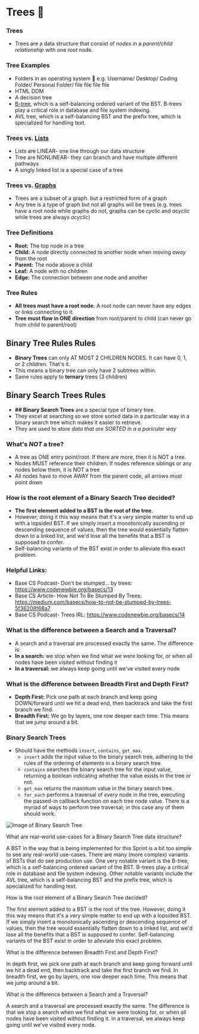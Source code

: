 # Trees 🌲

### Trees
- Trees are a data structure that consist of _nodes_ in a _parent/child relationship_ with one _root_ node. 

### Tree Examples 
- Folders in an operating system 📁 e.g. 
    Username/
        Desktop/
            Coding Folder/     Personal Folder/
                file file           file file 
- HTML DOM
- A decision tree
-  [B-tree](https://en.wikipedia.org/wiki/B-tree), which is a self-balancing ordered variant of the BST. B-trees play a critical role in database and file system indexing.
- AVL tree, which is a self-balancing BST and the prefix tree, which is specialized for handling text.

### Trees vs. [Lists](../doubly-linked-list/README.md) 
- Lists are LINEAR- one line through our data structure
- Tree are NONLINEAR- they can branch and have multiple different pathways
- A singly linked list is a special case of a tree

### Trees vs. [Graphs](../graphs/README.md) 
- Trees are a subset of a graph. but a restricted form of a graph
- Any tree is a type of graph but not all graphs will be trees (e.g. trees have a root node while graphs do not, graphs can be _cyclic_ and _acyclic_ while trees are always _acyclic_)

### Tree Definitions
- **Root:** The top node in a tree
- **Child:** A node directly connected to another node when moving _away_ from the root
- **Parent:** The node above a child
- **Leaf:** A node with no children
- **Edge:** The connection between one node and another

### Tree Rules
- **All trees must have a root node.** A root node can never have any edges or links connecting to it.
- **Tree must flow in ONE direction** from root/parent to child (can never go from child to parent/root)

## Binary Tree Rules Rules
- **Binary Trees** can only AT MOST 2 CHILDREN NODES. It can have 0, 1, or 2 children. That's it. 
- This means a binary tree can only have 2 subtrees within.
- Same rules apply to **ternary** trees (3 children)


## Binary Search Trees Rules
- **## Binary Search Trees** are a special type of binary tree. 
- They excel at searching so we store sorted data in a particular way in a binary search tree which makes it easier to retrieve. 
- They are used to _store data that are SORTED in a a paricular way_



### What's _NOT_ a tree?
- A tree as ONE entry point/root. If there are more, then it is NOT a tree. 
- Nodes MUST reference their children. If nodes reference siblings or any nodes below them, it is NOT a tree
- All nodes have to move AWAY from the parent code, all arrows must point down


### How is the root element of a Binary Search Tree decided?
- **The first element added to a BST is the root of the tree.**
- However, doing it this way means that it's a very simple matter to end up with a lopsided BST. If we simply insert a monotonically ascending or descending sequence of values, then the tree would essentially flatten down to a linked list, and we'd lose all the benefits that a BST is supposed to confer. 
- Self-balancing variants of the BST exist in order to alleviate this exact problem.       

### Helpful Links:
- Base CS Podcast- Don't be stumped... by trees: https://www.codenewbie.org/basecs/13
- Base CS Article- How Not To Be Stumped By Trees: https://medium.com/basecs/how-to-not-be-stumped-by-trees-5f36208f68a7
- Base CS Podcast- Trees IRL: https://www.codenewbie.org/basecs/14


### What is the difference between a Search and a Traversal?
- A search and a traversal are processed exactly the same.  The difference is:
- **In a search:** we stop when we find what we were looking for, or when all nodes have been visited without finding it 
- **In a traversal:** we always keep going until we've visited every node 

### What is the difference between Breadth First and Depth First?
- **Depth First:** Pick one path at each branch and keep going DOWN/forward until we hit a dead end, then  backtrack and take the first branch we find. 
- **Breadth First:** We go by layers, one row deeper each time.  This means that we jump around a bit.





### Binary Search Trees
* Should have the methods `insert`, `contains`, `get_max`.
  * `insert` adds the input value to the binary search tree, adhering to the rules of the ordering of elements in a binary search tree.
  * `contains` searches the binary search tree for the input value, returning a boolean indicating whether the value exists in the tree or not.
  * `get_max` returns the maximum value in the binary search tree.
  * `for_each` performs a traversal of _every_ node in the tree, executing the passed-in callback function on each tree node value. There is a myriad of ways to perform tree traversal; in this case any of them should work. 

![Image of Binary Search Tree](https://upload.wikimedia.org/wikipedia/commons/thumb/d/da/Binary_search_tree.svg/300px-Binary_search_tree.svg.png)


What are real-world use-cases for a Binary Search Tree data structure?

A BST in the way that is being implemented for this Sprint is a bit too simple to see any real-world use-cases. There are many (more complex) variants of BSTs that do see production use. One very notable variant is the B-tree, which is a self-balancing ordered variant of the BST. B-trees play a critical role in database and file system indexing. Other notable variants include the AVL tree, which is a self-balancing BST and the prefix tree, which is specialized for handling text.

How is the root element of a Binary Search Tree decided?

The first element added to a BST is the root of the tree. However, doing it this way means that it's a very simple matter to end up with a lopsided BST. If we simply insert a monotonically ascending or descending sequence of values, then the tree would essentially flatten down to a linked list, and we'd lose all the benefits that a BST is supposed to confer. Self-balancing variants of the BST exist in order to alleviate this exact problem.

What is the difference between Breadth First and Depth First?

In depth first, we pick one path at each branch and keep going forward until we hit a dead end, then backtrack and take the first branch we find. In breadth first, we go by layers, one row deeper each time. This means that we jump around a bit.

What is the difference between a Search and a Traversal?

A search and a traversal are processed exactly the same. The difference is that we stop a search when we find what we were looking for, or when all nodes have been visited without finding it. In a traversal, we always keep going until we've visited every node.